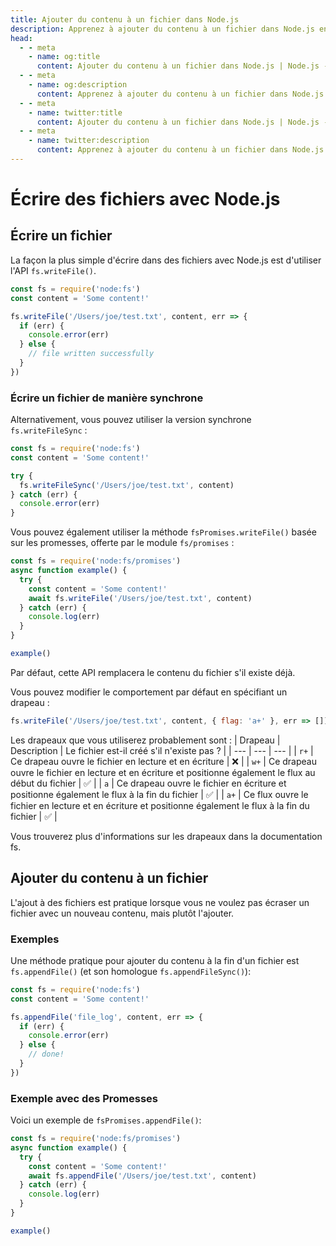 ```yaml
---
title: Ajouter du contenu à un fichier dans Node.js
description: Apprenez à ajouter du contenu à un fichier dans Node.js en utilisant les méthodes fs.appendFile() et fs.appendFileSync(), avec des exemples et des extraits de code.
head:
  - - meta
    - name: og:title
      content: Ajouter du contenu à un fichier dans Node.js | Node.js - iDoc.dev
  - - meta
    - name: og:description
      content: Apprenez à ajouter du contenu à un fichier dans Node.js en utilisant les méthodes fs.appendFile() et fs.appendFileSync(), avec des exemples et des extraits de code.
  - - meta
    - name: twitter:title
      content: Ajouter du contenu à un fichier dans Node.js | Node.js - iDoc.dev
  - - meta
    - name: twitter:description
      content: Apprenez à ajouter du contenu à un fichier dans Node.js en utilisant les méthodes fs.appendFile() et fs.appendFileSync(), avec des exemples et des extraits de code.
---
```



# Écrire des fichiers avec Node.js

## Écrire un fichier

La façon la plus simple d'écrire dans des fichiers avec Node.js est d'utiliser l'API `fs.writeFile()`.

```javascript
const fs = require('node:fs')
const content = 'Some content!'

fs.writeFile('/Users/joe/test.txt', content, err => {
  if (err) {
    console.error(err)
  } else {
    // file written successfully
  }
})
```

### Écrire un fichier de manière synchrone

Alternativement, vous pouvez utiliser la version synchrone `fs.writeFileSync` :

```javascript
const fs = require('node:fs')
const content = 'Some content!'

try {
  fs.writeFileSync('/Users/joe/test.txt', content)
} catch (err) {
  console.error(err)
}
```

Vous pouvez également utiliser la méthode `fsPromises.writeFile()` basée sur les promesses, offerte par le module `fs/promises` :

```javascript
const fs = require('node:fs/promises')
async function example() {
  try {
    const content = 'Some content!'
    await fs.writeFile('/Users/joe/test.txt', content)
  } catch (err) {
    console.log(err)
  }
}

example()
```

Par défaut, cette API remplacera le contenu du fichier s'il existe déjà.

Vous pouvez modifier le comportement par défaut en spécifiant un drapeau :

```javascript
fs.writeFile('/Users/joe/test.txt', content, { flag: 'a+' }, err => [])
```

Les drapeaux que vous utiliserez probablement sont :
| Drapeau | Description | Le fichier est-il créé s'il n'existe pas ? |
| --- | --- | --- |
| `r+` | Ce drapeau ouvre le fichier en lecture et en écriture | :x: |
| `w+` | Ce drapeau ouvre le fichier en lecture et en écriture et positionne également le flux au début du fichier | :white_check_mark: |
| `a` | Ce drapeau ouvre le fichier en écriture et positionne également le flux à la fin du fichier | :white_check_mark: |
| `a+` | Ce flux ouvre le fichier en lecture et en écriture et positionne également le flux à la fin du fichier | :white_check_mark: |

Vous trouverez plus d'informations sur les drapeaux dans la documentation fs.

## Ajouter du contenu à un fichier

L'ajout à des fichiers est pratique lorsque vous ne voulez pas écraser un fichier avec un nouveau contenu, mais plutôt l'ajouter.


### Exemples

Une méthode pratique pour ajouter du contenu à la fin d'un fichier est `fs.appendFile()` (et son homologue `fs.appendFileSync()`):

```javascript
const fs = require('node:fs')
const content = 'Some content!'

fs.appendFile('file_log', content, err => {
  if (err) {
    console.error(err)
  } else {
    // done!
  }
})
```

### Exemple avec des Promesses

Voici un exemple de `fsPromises.appendFile()`:

```javascript
const fs = require('node:fs/promises')
async function example() {
  try {
    const content = 'Some content!'
    await fs.appendFile('/Users/joe/test.txt', content)
  } catch (err) {
    console.log(err)
  }
}

example()
```

